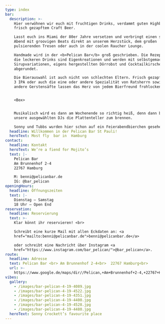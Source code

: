 ```yaml
---
type: index
bar:
  description: >-
    Hier verwöhnen wir euch mit fruchtigen Drinks, verdammt guten Highballs und
    frisch gezapftem Craft Beer. 

    Lasst euch ins Miami der 80er Jahre versetzen und verbringt einen smoothen
    Abend mit groovigen Beats direkt an unserem Herzstück, dem großen
    pulsierenden Tresen oder auch in der coolen Raucher Lounge. 

    Handmade wird in der <b>Pelican Bar</b> groß geschrieben. Die Rezepturen für
    die leckeren Drinks sind Eigenkreationen und werden mit selbstgemachten
    Sirupvariationen, eigens hergestellten Dörrobst und Cocktailkirschen
    abgerundet.

    Die Bierauswahl ist auch nicht von schlechten Eltern. Frisch gezapftes Simco
    3 IPA oder auch die eine oder andere Spezialität von Ratsherrn sowie viele
    andere Gerstensäfte lassen das Herz von jedem Bierfreund frohlocken.


    <Box>


    Musikalisch wird es dann am Wochenende so richtig heiß, denn dann bringen
    unsere ausgewählten DJs die Plattenteller zum brennen.

    Sonny und Tubbs wurden hier schon auf ein Feierabendbierchen gesehen!
  headline: Willkommen in der Pelican Bar St Pauli!
  heroText: Most fly  bar in  Hamburg
contact:
  headline: Kontakt
  heroText: We’re a fiend for Mojito’s
  text: |-
    Pelican Bar 
    Am Brunnenhof 2-4
    22767 Hamburg

    M: benni@pelicanbar.de
    IG: @bar_pelican
openingHours:
  headline: Öffnungszeiten
  text: |-
    Dienstag – Samstag
    18 Uhr – Open End
reservation:
  headline: Reservierung
  text: >-
    Klar könnt ihr reservieren! <br>

    Schreibt eine kurze Mail mit allen Eckdaten an: <a
    href="mailto:benni@pelicanbar.de">benni@pelicanbar.de</a>

    oder schreibt eine Nachricht über Instagram <a
    href="https://www.instagram.com/bar_pelican/">@bar_pelican</a>.
route:
  headline: Adresse
  text: Pelican Bar <br> Am Brunnenhof 2-4<br>  22767 Hamburg<br>
  url: >-
    https://www.google.de/maps/dir//Pelican,+Am+Brunnenhof+2-4,+22767+Hamburg/@53.5533788,9.9558922,17z/data=!4m9!4m8!1m0!1m5!1m1!1s0x47b18fa18478ab43:0x52388599b960131b!2m2!1d9.9580809!2d53.5533788!3e0
vibes:
  gallery:
    - /images/bar-pelican-4-19-4089.jpg
    - /images/bar-pelican-4-19-4522.jpg
    - /images/bar-pelican-4-19-4351.jpg
    - /images/bar-pelican-4-19-4400.jpg
    - /images/bar-pelican-4-19-4528.jpg
    - /images/bar-pelican-4-19-4480.jpg
  heroText: Sonny Crockett’s favourite place
---
```


